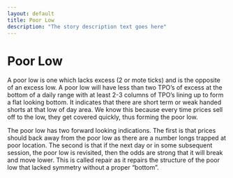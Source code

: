 ```yaml
---
layout: default
title: Poor Low
description: "The story description text goes here"
---
```


# Poor Low
A poor low is one which lacks excess (2 or mote ticks) and is the opposite of an excess low. A poor low will have less than two TPO’s of excess at the bottom of a daily range with at least 2-3 columns of TPO’s lining up to form a flat looking bottom. It indicates that there are short term or weak handed shorts at that low of day area. We know this because every time prices sell off to the low, they get covered quickly, thus forming the poor low.

The poor low has two forward looking indications. The first is that prices should back away from the poor low as there are a number longs trapped at poor location. The second is that if the next day or in some subsequent session, the poor low is revisited, then the odds are strong that it will break and move lower. This is called repair as it repairs the structure of the poor low that lacked symmetry without a proper “bottom”.